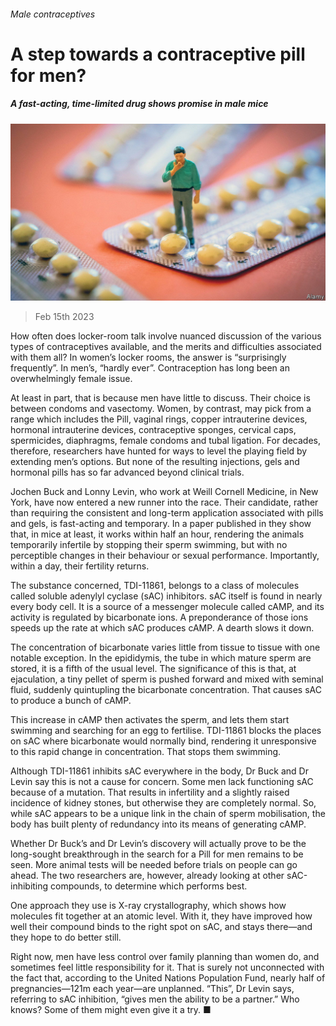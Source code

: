 ###### Male contraceptives

# A step towards a contraceptive pill for men? 

##### A fast-acting, time-limited drug shows promise in male mice 

![image](images/20230218_STP503.jpg) 

> Feb 15th 2023 

How often does locker-room talk involve nuanced discussion of the various types of contraceptives available, and the merits and difficulties associated with them all? In women’s locker rooms, the answer is “surprisingly frequently”. In men’s, “hardly ever”. Contraception has long been an overwhelmingly female issue. 

At least in part, that is because men have little to discuss. Their choice is between condoms and vasectomy. Women, by contrast, may pick from a range which includes the Pill, vaginal rings, copper intrauterine devices, hormonal intrauterine devices, contraceptive sponges, cervical caps, spermicides, diaphragms, female condoms and tubal ligation. For decades, therefore, researchers have hunted for ways to level the playing field by extending men’s options. But none of the resulting injections, gels and hormonal pills has so far advanced beyond clinical trials.

Jochen Buck and Lonny Levin, who work at Weill Cornell Medicine, in New York, have now entered a new runner into the race. Their candidate, rather than requiring the consistent and long-term application associated with pills and gels, is fast-acting and temporary. In a paper published in  they show that, in mice at least, it works within half an hour, rendering the animals temporarily infertile by stopping their sperm swimming, but with no perceptible changes in their behaviour or sexual performance. Importantly, within a day, their fertility returns. 

The substance concerned, TDI-11861, belongs to a class of molecules called soluble adenylyl cyclase (sAC) inhibitors. sAC itself is found in nearly every body cell. It is a source of a messenger molecule called cAMP, and its activity is regulated by bicarbonate ions. A preponderance of those ions speeds up the rate at which sAC produces cAMP. A dearth slows it down. 

The concentration of bicarbonate varies little from tissue to tissue with one notable exception. In the epididymis, the tube in which mature sperm are stored, it is a fifth of the usual level. The significance of this is that, at ejaculation, a tiny pellet of sperm is pushed forward and mixed with seminal fluid, suddenly quintupling the bicarbonate concentration. That causes sAC to produce a bunch of cAMP. 

This increase in cAMP then activates the sperm, and lets them start swimming and searching for an egg to fertilise. TDI-11861 blocks the places on sAC where bicarbonate would normally bind, rendering it unresponsive to this rapid change in concentration. That stops them swimming. 

Although TDI-11861 inhibits sAC everywhere in the body, Dr Buck and Dr Levin say this is not a cause for concern. Some men lack functioning sAC because of a mutation. That results in infertility and a slightly raised incidence of kidney stones, but otherwise they are completely normal. So, while sAC appears to be a unique link in the chain of sperm mobilisation, the body has built plenty of redundancy into its means of generating cAMP.

Whether Dr Buck’s and Dr Levin’s discovery will actually prove to be the long-sought breakthrough in the search for a Pill for men remains to be seen. More animal tests will be needed before trials on people can go ahead. The two researchers are, however, already looking at other sAC-inhibiting compounds, to determine which performs best. 

One approach they use is X-ray crystallography, which shows how molecules fit together at an atomic level. With it, they have improved how well their compound binds to the right spot on sAC, and stays there—and they hope to do better still.

Right now, men have less control over family planning than women do, and sometimes feel little responsibility for it. That is surely not unconnected with the fact that, according to the United Nations Population Fund, nearly half of pregnancies—121m each year—are unplanned. “This”, Dr Levin says, referring to sAC inhibition, “gives men the ability to be a partner.” Who knows? Some of them might even give it a try. ■


